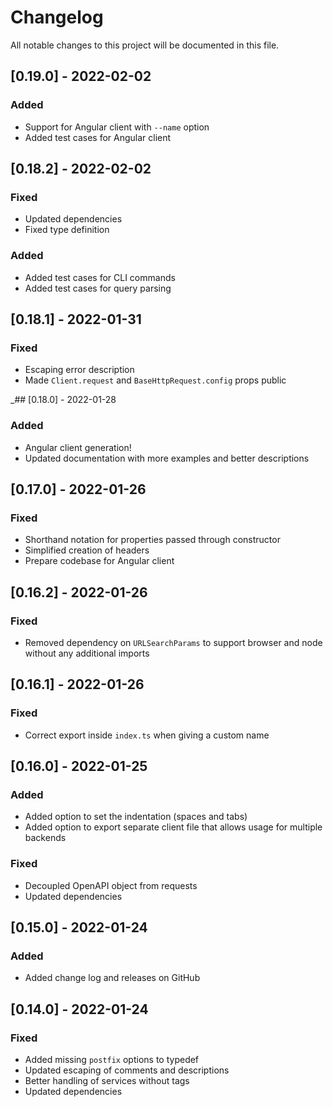 # Changelog
All notable changes to this project will be documented in this file.

## [0.19.0] - 2022-02-02
### Added
- Support for Angular client with `--name` option
- Added test cases for Angular client

## [0.18.2] - 2022-02-02
### Fixed
- Updated dependencies
- Fixed type definition
### Added
- Added test cases for CLI commands
- Added test cases for query parsing

## [0.18.1] - 2022-01-31
### Fixed
- Escaping error description
- Made `Client.request` and `BaseHttpRequest.config` props public

_## [0.18.0] - 2022-01-28
### Added
- Angular client generation!
- Updated documentation with more examples and better descriptions

## [0.17.0] - 2022-01-26
### Fixed
- Shorthand notation for properties passed through constructor
- Simplified creation of headers
- Prepare codebase for Angular client

## [0.16.2] - 2022-01-26
### Fixed
- Removed dependency on `URLSearchParams` to support browser and node without any additional imports

## [0.16.1] - 2022-01-26
### Fixed
- Correct export inside `index.ts` when giving a custom name

## [0.16.0] - 2022-01-25
### Added
- Added option to set the indentation (spaces and tabs)
- Added option to export separate client file that allows usage for multiple backends
### Fixed
- Decoupled OpenAPI object from requests
- Updated dependencies

## [0.15.0] - 2022-01-24
### Added
- Added change log and releases on GitHub

## [0.14.0] - 2022-01-24
### Fixed
- Added missing `postfix` options to typedef
- Updated escaping of comments and descriptions
- Better handling of services without tags
- Updated dependencies
